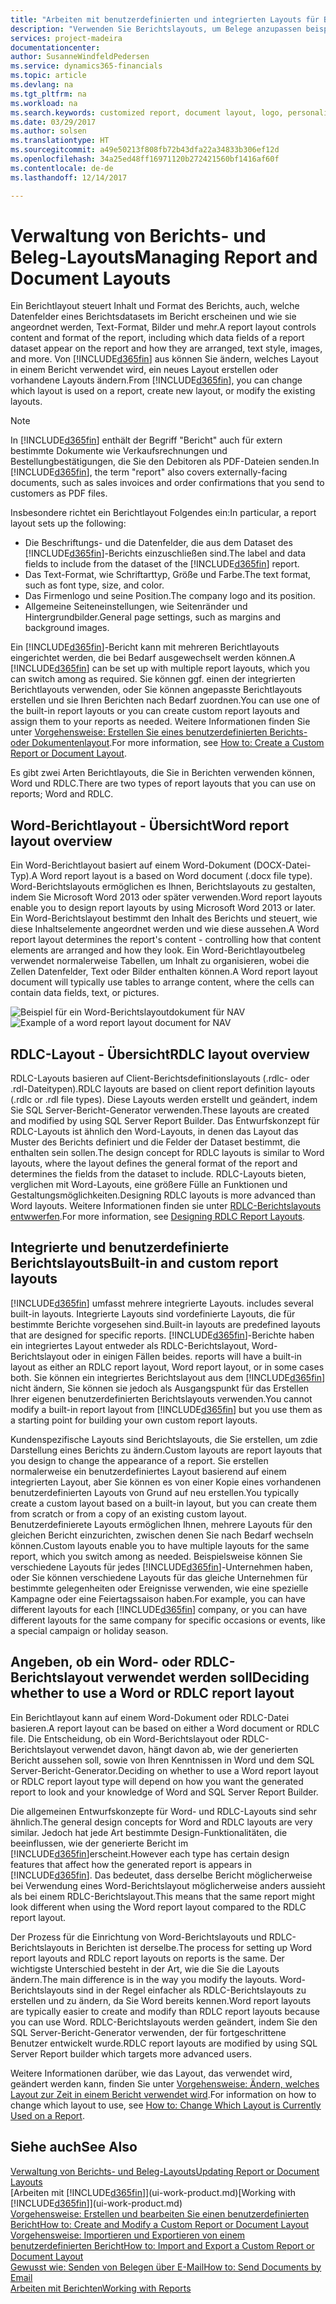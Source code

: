 ```yaml
---
title: "Arbeiten mit benutzerdefinierten und integrierten Layouts für Berichte und Belege | Microsoft Docs"
description: "Verwenden Sie Berichtslayouts, um Belege anzupassen beispielsweise um die gewünschten Schriftart, das Logo oder die Seiteneinstellungen von PDF-Dateien zu personalisieren, die Sie den Debitoren senden."
services: project-madeira
documentationcenter: 
author: SusanneWindfeldPedersen
ms.service: dynamics365-financials
ms.topic: article
ms.devlang: na
ms.tgt_pltfrm: na
ms.workload: na
ms.search.keywords: customized report, document layout, logo, personalize
ms.date: 03/29/2017
ms.author: solsen
ms.translationtype: HT
ms.sourcegitcommit: a49e50213f808fb72b43dfa22a34833b306ef12d
ms.openlocfilehash: 34a25ed48ff16971120b272421560bf1416af60f
ms.contentlocale: de-de
ms.lasthandoff: 12/14/2017

---
```

# <a name="managing-report-and-document-layouts"></a><span data-ttu-id="bf9af-103">Verwaltung von Berichts- und Beleg-Layouts</span><span class="sxs-lookup"><span data-stu-id="bf9af-103">Managing Report and Document Layouts</span></span>
<span data-ttu-id="bf9af-104">Ein Berichtlayout steuert Inhalt und Format des Berichts, auch, welche Datenfelder eines Berichtsdatasets im Bericht erscheinen und wie sie angeordnet werden, Text-Format, Bilder und mehr.</span><span class="sxs-lookup"><span data-stu-id="bf9af-104">A report layout controls content and format of the report, including which data fields of a report dataset appear on the report and how they are arranged, text style, images, and more.</span></span> <span data-ttu-id="bf9af-105">Von [!INCLUDE[d365fin](includes/d365fin_md.md)] aus können Sie ändern, welches Layout in einem Bericht verwendet wird, ein neues Layout erstellen oder vorhandene Layouts ändern.</span><span class="sxs-lookup"><span data-stu-id="bf9af-105">From [!INCLUDE[d365fin](includes/d365fin_md.md)], you can change which layout is used on a report, create new layout, or modify the existing layouts.</span></span>

> [!NOTE]  
>   <span data-ttu-id="bf9af-106">In [!INCLUDE[d365fin](includes/d365fin_md.md)] enthält der Begriff "Bericht" auch für extern bestimmte Dokumente wie Verkaufsrechnungen und Bestellungbestätigungen, die Sie den Debitoren als PDF-Dateien senden.</span><span class="sxs-lookup"><span data-stu-id="bf9af-106">In [!INCLUDE[d365fin](includes/d365fin_md.md)], the term "report" also covers externally-facing documents, such as sales invoices and order confirmations that you send to customers as PDF files.</span></span>

<span data-ttu-id="bf9af-107">Insbesondere richtet ein Berichtlayout Folgendes ein:</span><span class="sxs-lookup"><span data-stu-id="bf9af-107">In particular, a report layout sets up the following:</span></span>

* <span data-ttu-id="bf9af-108">Die Beschriftungs- und die Datenfelder, die aus dem Dataset des [!INCLUDE[d365fin](includes/d365fin_md.md)]-Berichts einzuschließen sind.</span><span class="sxs-lookup"><span data-stu-id="bf9af-108">The label and data fields to include from the dataset of the [!INCLUDE[d365fin](includes/d365fin_md.md)] report.</span></span>
* <span data-ttu-id="bf9af-109">Das Text-Format, wie Schriftarttyp, Größe und Farbe.</span><span class="sxs-lookup"><span data-stu-id="bf9af-109">The text format, such as font type, size, and color.</span></span>
* <span data-ttu-id="bf9af-110">Das Firmenlogo und seine Position.</span><span class="sxs-lookup"><span data-stu-id="bf9af-110">The company logo and its position.</span></span>
* <span data-ttu-id="bf9af-111">Allgemeine Seiteneinstellungen, wie Seitenränder und Hintergrundbilder.</span><span class="sxs-lookup"><span data-stu-id="bf9af-111">General page settings, such as margins and background images.</span></span>

<span data-ttu-id="bf9af-112">Ein [!INCLUDE[d365fin](includes/d365fin_md.md)]-Bericht kann mit mehreren Berichtlayouts eingerichtet werden, die bei Bedarf ausgewechselt werden können.</span><span class="sxs-lookup"><span data-stu-id="bf9af-112">A [!INCLUDE[d365fin](includes/d365fin_md.md)] can be set up with multiple report layouts, which you can switch among as required.</span></span> <span data-ttu-id="bf9af-113">Sie können ggf. einen der integrierten Berichtlayouts verwenden, oder Sie können angepasste Berichtlayouts erstellen und sie Ihren Berichten nach Bedarf zuordnen.</span><span class="sxs-lookup"><span data-stu-id="bf9af-113">You can use one of the built-in report layouts or you can create custom report layouts and assign them to your reports as needed.</span></span> <span data-ttu-id="bf9af-114">Weitere Informationen finden Sie unter [Vorgehensweise: Erstellen Sie eines benutzerdefinierten Berichts- oder Dokumentenlayout](ui-how-create-custom-report-layout.md).</span><span class="sxs-lookup"><span data-stu-id="bf9af-114">For more information, see [How to: Create a Custom Report or Document Layout](ui-how-create-custom-report-layout.md).</span></span>

<span data-ttu-id="bf9af-115">Es gibt zwei Arten Berichtlayouts, die Sie in Berichten verwenden können, Word und RDLC.</span><span class="sxs-lookup"><span data-stu-id="bf9af-115">There are two types of report layouts that you can use on reports; Word and RDLC.</span></span>

## <a name="word-report-layout-overview"></a><span data-ttu-id="bf9af-116">Word-Berichtlayout - Übersicht</span><span class="sxs-lookup"><span data-stu-id="bf9af-116">Word report layout overview</span></span>
<span data-ttu-id="bf9af-117">Ein Word-Berichtlayout basiert auf einem Word-Dokument (DOCX-Datei-Typ).</span><span class="sxs-lookup"><span data-stu-id="bf9af-117">A Word report layout is a based on Word document (.docx file type).</span></span> <span data-ttu-id="bf9af-118">Word-Berichtslayouts ermöglichen es Ihnen, Berichtslayouts zu gestalten, indem Sie Microsoft Word 2013 oder später verwenden.</span><span class="sxs-lookup"><span data-stu-id="bf9af-118">Word report layouts enable you to design report layouts by using Microsoft Word 2013 or later.</span></span> <span data-ttu-id="bf9af-119">Ein Word-Berichtslayout bestimmt den Inhalt des Berichts und steuert, wie diese Inhaltselemente angeordnet werden und wie diese aussehen.</span><span class="sxs-lookup"><span data-stu-id="bf9af-119">A Word report layout determines the report's content - controlling how that content elements are arranged and how they look.</span></span> <span data-ttu-id="bf9af-120">Ein Word-Berichtlayoutbeleg verwendet normalerweise Tabellen, um Inhalt zu organisieren, wobei die Zellen Datenfelder, Text oder Bilder enthalten können.</span><span class="sxs-lookup"><span data-stu-id="bf9af-120">A Word report layout document will typically use tables to arrange content, where the cells can contain data fields, text, or pictures.</span></span>

 <span data-ttu-id="bf9af-121">![Beispiel für ein Word-Berichtslayoutdokument für NAV](media/nav_wordreportlayout_edit_in_word_example.png "NAV_WordReportLayout_Edit_In_Word_Example")</span><span class="sxs-lookup"><span data-stu-id="bf9af-121">![Example of a word report layout document for NAV](media/nav_wordreportlayout_edit_in_word_example.png "NAV_WordReportLayout_Edit_In_Word_Example")</span></span>  

## <a name="rdlc-layout-overview"></a><span data-ttu-id="bf9af-122">RDLC-Layout - Übersicht</span><span class="sxs-lookup"><span data-stu-id="bf9af-122">RDLC layout overview</span></span>
<span data-ttu-id="bf9af-123">RDLC-Layouts basieren auf Client-Berichtsdefinitionslayouts (.rdlc- oder .rdl-Dateitypen).</span><span class="sxs-lookup"><span data-stu-id="bf9af-123">RDLC layouts are based on client report definition layouts (.rdlc or .rdl file types).</span></span> <span data-ttu-id="bf9af-124">Diese Layouts werden erstellt und geändert, indem Sie SQL Server-Bericht-Generator verwenden.</span><span class="sxs-lookup"><span data-stu-id="bf9af-124">These layouts are created and modified by using SQL Server Report Builder.</span></span> <span data-ttu-id="bf9af-125">Das Entwurfskonzept für RDLC-Layouts ist ähnlich den Word-Layouts, in denen das Layout das Muster des Berichts definiert und die Felder der Dataset bestimmt, die enthalten sein sollen.</span><span class="sxs-lookup"><span data-stu-id="bf9af-125">The design concept for RDLC layouts is similar to Word layouts, where the layout defines the general format of the report and determines the fields from the dataset to include.</span></span> <span data-ttu-id="bf9af-126">RDLC-Layouts bieten, verglichen mit Word-Layouts, eine größere Fülle an Funktionen und Gestaltungsmöglichkeiten.</span><span class="sxs-lookup"><span data-stu-id="bf9af-126">Designing RDLC layouts is more advanced than Word layouts.</span></span> <span data-ttu-id="bf9af-127">Weitere Informationen finden sie unter [RDLC-Berichtslayouts entwwerfen](/dynamics-nav/Designing-RDLC-Report-Layouts).</span><span class="sxs-lookup"><span data-stu-id="bf9af-127">For more information, see [Designing RDLC Report Layouts](/dynamics-nav/Designing-RDLC-Report-Layouts).</span></span>

## <a name="built-in-and-custom-report-layouts"></a><span data-ttu-id="bf9af-128">Integrierte und benutzerdefinierte Berichtslayouts</span><span class="sxs-lookup"><span data-stu-id="bf9af-128">Built-in and custom report layouts</span></span>
[!INCLUDE[d365fin](includes/d365fin_md.md)]<span data-ttu-id="bf9af-129"> umfasst mehrere integrierte Layouts.</span><span class="sxs-lookup"><span data-stu-id="bf9af-129"> includes several built-in layouts.</span></span> <span data-ttu-id="bf9af-130">Integrierte Layouts sind vordefinierte Layouts, die für bestimmte Berichte vorgesehen sind.</span><span class="sxs-lookup"><span data-stu-id="bf9af-130">Built-in layouts are predefined layouts that are designed for specific reports.</span></span> [!INCLUDE[d365fin](includes/d365fin_md.md)]<span data-ttu-id="bf9af-131">-Berichte haben ein integriertes Layout entweder als RDLC-Berichtslayout, Word-Berichtslayout oder in einigen Fällen beides.</span><span class="sxs-lookup"><span data-stu-id="bf9af-131"> reports will have a built-in layout as either an RDLC report layout, Word report layout, or in some cases both.</span></span> <span data-ttu-id="bf9af-132">Sie können ein integriertes Berichtslayout aus dem [!INCLUDE[d365fin](includes/d365fin_md.md)] nicht ändern, Sie können sie jedoch als Ausgangspunkt für das Erstellen Ihrer eigenen benutzerdefinierten Berichtslayouts verwenden.</span><span class="sxs-lookup"><span data-stu-id="bf9af-132">You cannot modify a built-in report layout from [!INCLUDE[d365fin](includes/d365fin_md.md)] but you use them as a starting point for building your own custom report layouts.</span></span>

<span data-ttu-id="bf9af-133">Kundenspezifische Layouts sind Berichtslayouts, die Sie erstellen, um zdie Darstellung eines Berichts zu ändern.</span><span class="sxs-lookup"><span data-stu-id="bf9af-133">Custom layouts are report layouts that you design to change the appearance of a report.</span></span> <span data-ttu-id="bf9af-134">Sie erstellen normalerweise ein benutzerdefiniertes Layout basierend auf einem integrierten Layout, aber Sie können es von einer Kopie eines vorhandenen benutzerdefinierten Layouts von Grund auf neu erstellen.</span><span class="sxs-lookup"><span data-stu-id="bf9af-134">You typically create a custom layout based on a built-in layout, but you can create them from scratch or from a copy of an existing custom layout.</span></span> <span data-ttu-id="bf9af-135">Benutzerdefinierete Layouts ermöglichen Ihnen, mehrere Layouts für den gleichen Bericht einzurichten, zwischen denen Sie nach Bedarf wechseln können.</span><span class="sxs-lookup"><span data-stu-id="bf9af-135">Custom layouts enable you to have multiple layouts for the same report, which you switch among as needed.</span></span> <span data-ttu-id="bf9af-136">Beispielsweise können Sie verschiedene Layouts für jedes [!INCLUDE[d365fin](includes/d365fin_md.md)]-Unternehmen haben, oder Sie können verschiedene Layouts für das gleiche Unternehmen für bestimmte gelegenheiten oder Ereignisse verwenden, wie eine spezielle Kampagne oder eine Feiertagssaison haben.</span><span class="sxs-lookup"><span data-stu-id="bf9af-136">For example, you can have different layouts for each [!INCLUDE[d365fin](includes/d365fin_md.md)] company, or you can have different layouts for the same company for specific occasions or events, like a special campaign or holiday season.</span></span>

## <a name="deciding-whether-to-use-a-word-or-rdlc-report-layout"></a><span data-ttu-id="bf9af-137">Angeben, ob ein Word- oder RDLC-Berichtslayout verwendet werden soll</span><span class="sxs-lookup"><span data-stu-id="bf9af-137">Deciding whether to use a Word or RDLC report layout</span></span>
<span data-ttu-id="bf9af-138">Ein Berichtlayout kann auf einem Word-Dokument oder RDLC-Datei basieren.</span><span class="sxs-lookup"><span data-stu-id="bf9af-138">A report layout can be based on either a Word document or RDLC file.</span></span> <span data-ttu-id="bf9af-139">Die Entscheidung, ob ein Word-Berichtslayout oder RDLC-Berichtslayout verwendet davon, hängt davon ab, wie der generierten Bericht aussehen soll, sowie von Ihren Kenntnissen in Word und dem SQL Server-Bericht-Generator.</span><span class="sxs-lookup"><span data-stu-id="bf9af-139">Deciding on whether to use a Word report layout or RDLC report layout type will depend on how you want the generated report to look and your knowledge of Word and SQL Server Report Builder.</span></span>

<span data-ttu-id="bf9af-140">Die allgemeinen Entwurfskonzepte für Word- und RDLC-Layouts sind sehr ähnlich.</span><span class="sxs-lookup"><span data-stu-id="bf9af-140">The general design concepts for Word and RDLC layouts are very similar.</span></span> <span data-ttu-id="bf9af-141">Jedoch hat jede Art bestimmte Design-Funktionalitäten, die beeinflussen, wie der generierte Bericht im [!INCLUDE[d365fin](includes/d365fin_md.md)]erscheint.</span><span class="sxs-lookup"><span data-stu-id="bf9af-141">However each type has certain design features that affect how the generated report is appears in [!INCLUDE[d365fin](includes/d365fin_md.md)].</span></span> <span data-ttu-id="bf9af-142">Das bedeutet, dass derselbe Bericht möglicherweise bei Verwendung eines Word-Berichtslayout möglicherweise anders aussieht als bei einem RDLC-Berichtslayout.</span><span class="sxs-lookup"><span data-stu-id="bf9af-142">This means that the same report might look different when using the Word report layout compared to the RDLC report layout.</span></span>

<span data-ttu-id="bf9af-143">Der Prozess für die Einrichtung von Word-Berichtslayouts und RDLC-Berichtslayouts in Berichten ist derselbe.</span><span class="sxs-lookup"><span data-stu-id="bf9af-143">The process for setting up Word report layouts and RDLC report layouts on reports is the same.</span></span> <span data-ttu-id="bf9af-144">Der wichtigste Unterschied besteht in der Art, wie die Sie die Layouts ändern.</span><span class="sxs-lookup"><span data-stu-id="bf9af-144">The main difference is in the way you modify the layouts.</span></span> <span data-ttu-id="bf9af-145">Word-Berichtslayouts sind in der Regel einfacher als RDLC-Berichtslayouts zu erstellen und zu ändern, da Sie Word bereits kennen.</span><span class="sxs-lookup"><span data-stu-id="bf9af-145">Word report layouts are typically easier to create and modify than RDLC report layouts because you can use Word.</span></span> <span data-ttu-id="bf9af-146">RDLC-Berichtslayouts werden geändert, indem Sie den SQL Server-Bericht-Generator verwenden, der für fortgeschrittene Benutzer entwickelt wurde.</span><span class="sxs-lookup"><span data-stu-id="bf9af-146">RDLC report layouts are modified by using SQL Server Report builder which targets more advanced users.</span></span>

<span data-ttu-id="bf9af-147">Weitere Informationen darüber, wie das Layout, das verwendet wird, geändert werden kann, finden Sie unter [Vorgehensweise: Ändern, welches Layout zur Zeit in einem Bericht verwendet wird](ui-how-change-layout-currently-used-report.md).</span><span class="sxs-lookup"><span data-stu-id="bf9af-147">For information on how to change which layout to use, see [How to: Change Which Layout is Currently Used on a Report](ui-how-change-layout-currently-used-report.md).</span></span>

## <a name="see-also"></a><span data-ttu-id="bf9af-148">Siehe auch</span><span class="sxs-lookup"><span data-stu-id="bf9af-148">See Also</span></span>
[<span data-ttu-id="bf9af-149">Verwaltung von Berichts- und Beleg-Layouts</span><span class="sxs-lookup"><span data-stu-id="bf9af-149">Updating Report or Document Layouts</span></span>](ui-update-report-layouts.md)  
<span data-ttu-id="bf9af-150">[Arbeiten mit [!INCLUDE[d365fin](includes/d365fin_md.md)]](ui-work-product.md)</span><span class="sxs-lookup"><span data-stu-id="bf9af-150">[Working with [!INCLUDE[d365fin](includes/d365fin_md.md)]](ui-work-product.md)</span></span>  
[<span data-ttu-id="bf9af-151">Vorgehensweise: Erstellen und bearbeiten Sie einen benutzerdefinierten Bericht</span><span class="sxs-lookup"><span data-stu-id="bf9af-151">How to: Create and Modify a Custom Report or Document Layout</span></span>](ui-how-create-custom-report-layout.md)  
[<span data-ttu-id="bf9af-152">Vorgehensweise: Importieren und Exportieren von einem benutzerdefinierten Bericht</span><span class="sxs-lookup"><span data-stu-id="bf9af-152">How to: Import and Export a Custom Report or Document Layout</span></span>](ui-how-import-and-export-report-layout.md)  
[<span data-ttu-id="bf9af-153">Gewusst wie: Senden von Belegen über E-Mail</span><span class="sxs-lookup"><span data-stu-id="bf9af-153">How to: Send Documents by Email</span></span>](ui-how-send-documents-email.md)  
[<span data-ttu-id="bf9af-154">Arbeiten mit Berichten</span><span class="sxs-lookup"><span data-stu-id="bf9af-154">Working with Reports</span></span>](ui-work-report.md)  

